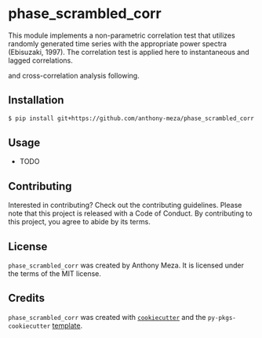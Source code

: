 # phase_scrambled_corr

This module implements a non-parametric correlation test that utilizes randomly generated time series with the appropriate power spectra (Ebisuzaki, 1997). The correlation test is applied here to instantaneous and lagged correlations. 

and cross-correlation analysis following.

## Installation

```bash
$ pip install git+https://github.com/anthony-meza/phase_scrambled_corr.git@main
```

## Usage

- TODO

## Contributing

Interested in contributing? Check out the contributing guidelines. Please note that this project is released with a Code of Conduct. By contributing to this project, you agree to abide by its terms.

## License

`phase_scrambled_corr` was created by Anthony Meza. It is licensed under the terms of the MIT license.

## Credits

`phase_scrambled_corr` was created with [`cookiecutter`](https://cookiecutter.readthedocs.io/en/latest/) and the `py-pkgs-cookiecutter` [template](https://github.com/py-pkgs/py-pkgs-cookiecutter).
